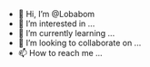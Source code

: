 - 👋 Hi, I’m @Lobabom
- 👀 I’m interested in ...
- 🌱 I’m currently learning ...
- 💞️ I’m looking to collaborate on ...
- 📫 How to reach me ...

<!---
Lobabom/Lobabom is a ✨ special ✨ repository because its `README.md` (this file) appears on your GitHub profile.
You can click the Preview link to take a look at your changes.
--->
